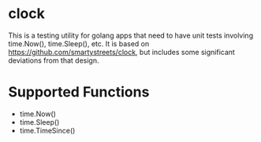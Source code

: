 # clock
This is a testing utility for golang apps that need to have unit tests involving time.Now(), time.Sleep(), etc.
It is based on https://github.com/smartystreets/clock, but includes some significant deviations from that design.

# Supported Functions

- time.Now()
- time.Sleep()
- time.TimeSince()


